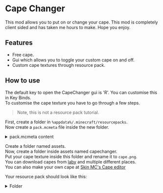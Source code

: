# Cape Changer
This mod allows you to put on or change your cape. This mod is completely client sided and has taken me hours  to make. Hope you enjoy.  
## Features
- Free cape.
- Gui which allows you to toggle your custom cape on and off.
- Custom cape textures through resource pack.
## How to use
The default key to open the CapeChanger gui is 'R'. You can customise this in Key Binds.  
To customise the cape texture you have to go through a few steps. 
> Note, this is not a resource pack tutorial.     
 
First, create a folder in `%appdata%/.minecraft/resourcepacks`.  
Now create a `pack.mcmeta` file inside the new folder.
<details>
<summary>pack.mcmeta content</summary>

```
{
  "pack": {
    "pack_format": PACK_FORMAT_FOR_MINECRAFT_VERSION,
    "description": "Gives you custom cape (requires https://modrinth.com/mod/capechanger)"
  }
}
```
You can get the pack_format version from the [Minecraft wiki page](https://minecraft.wiki/w/Pack_format)
</details>
  
Create a folder named assets.  
Now, create a folder inside assets named capechanger.  
Put your cape texture inside this folder and rename it to `cape.png`.  
You can download capes from [laby](https://laby.net/capes) and multiple different places.  
You can also make your own cape at [Skin MC's Cape editor](https://skinmc.net/capes/editor) 
  
Your resource pack should look like this:  
  
<details>
<summary>Folder</summary>

<details>
<summary>assets</summary>

<details>
<summary>capechanger</summary>

`cape.png`

</details>

</details>
  
`pack.mcmeta`

</details>
